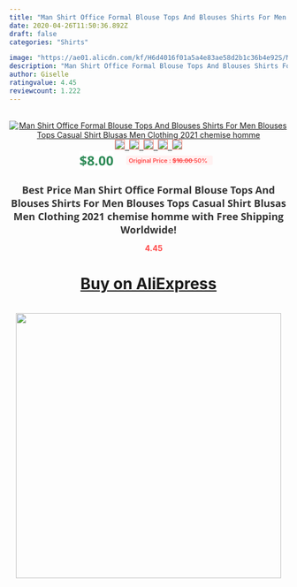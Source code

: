 ```yaml
---
title: "Man Shirt Office Formal Blouse Tops And Blouses Shirts For Men Blouses Tops Casual Shirt Blusas Men Clothing 2021 chemise homme"
date: 2020-04-26T11:50:36.892Z
draft: false
categories: "Shirts"

image: "https://ae01.alicdn.com/kf/H6d4016f01a5a4e83ae58d2b1c36b4e92S/Man-Shirt-Office-Formal-Blouse-Tops-And-Blouses-Shirts-For-Men-Blouses-Tops-Casual-Shirt-Blusas.jpg"
description: "Man Shirt Office Formal Blouse Tops And Blouses Shirts For Men Blouses Tops Casual Shirt Blusas Men Clothing 2021 chemise homme"
author: Giselle
ratingvalue: 4.45
reviewcount: 1.222
---
```

<br>
<div style="text-align: center;">
<a href="https://s.click.aliexpress.com/e/_A32Cpr" target="_blank" rel="nofollow noopener noreferrer"><img alt="Man Shirt Office Formal Blouse Tops And Blouses Shirts For Men Blouses Tops Casual Shirt Blusas Men Clothing 2021 chemise homme" class="magnifier-image" src="https://ae01.alicdn.com/kf/H6d4016f01a5a4e83ae58d2b1c36b4e92S/Man-Shirt-Office-Formal-Blouse-Tops-And-Blouses-Shirts-For-Men-Blouses-Tops-Casual-Shirt-Blusas.jpg_640x640.jpg">
<br>
<img style="border:1px solid salmon" src="https://ae01.alicdn.com/kf/H6d4016f01a5a4e83ae58d2b1c36b4e92S/Man-Shirt-Office-Formal-Blouse-Tops-And-Blouses-Shirts-For-Men-Blouses-Tops-Casual-Shirt-Blusas.jpg_120x120.jpg">&nbsp;&nbsp;<img style="border:1px solid salmon" src="https://ae01.alicdn.com/kf/H193208132e46490aa43555b8f9b6aeacm/Man-Shirt-Office-Formal-Blouse-Tops-And-Blouses-Shirts-For-Men-Blouses-Tops-Casual-Shirt-Blusas.jpg_120x120.jpg">&nbsp;&nbsp;<img style="border:1px solid salmon" src="https://ae01.alicdn.com/kf/H9c22b5d50d3f456a960977e64ae70a71K/Man-Shirt-Office-Formal-Blouse-Tops-And-Blouses-Shirts-For-Men-Blouses-Tops-Casual-Shirt-Blusas.jpg_120x120.jpg">&nbsp;&nbsp;<img style="border:1px solid salmon" src="https://ae01.alicdn.com/kf/H3cba9cf777dd496e9f54736dc83b4d15l/Man-Shirt-Office-Formal-Blouse-Tops-And-Blouses-Shirts-For-Men-Blouses-Tops-Casual-Shirt-Blusas.jpg_120x120.jpg">&nbsp;&nbsp;<img style="border:1px solid salmon" src="https://ae01.alicdn.com/kf/Hae2beddc2a20427c884c702ffe02fc62I/Man-Shirt-Office-Formal-Blouse-Tops-And-Blouses-Shirts-For-Men-Blouses-Tops-Casual-Shirt-Blusas.jpg_120x120.jpg"></a></div><br0>
<div style="text-align: center;"><span style="background-color: white; border: 0px; box-sizing: border-box; color: seagreen; display: inline-block; font-family: &quot;open sans&quot; , &quot;arial&quot; , &quot;helvetica&quot; , sans-serif , &quot;heiti&quot;; font-size: 24px; font-stretch: inherit; font-weight: 700; line-height: inherit; margin: 0px 10px 0px 0px; padding: 0px; vertical-align: middle;">$8.00 </span>
<span style="background: rgb(255 , 241 , 241); border-radius: 3px; border: 0px; box-sizing: border-box; color: #ff4747; display: inline-block; font-family: inherit; font-size: 12px; font-stretch: inherit; font-style: inherit; font-variant: inherit; font-weight: 600; line-height: inherit; margin: 0px; padding: 2px 5px; transform: scale(0.9); vertical-align: middle;">Original Price : <b style="text-decoration: line-through;">$16.00 </b> 50%&nbsp;&nbsp;</span></div>
<h1 style="color: #333333; display: inline-block; font-family: &quot;open sans&quot; , &quot;arial&quot; , &quot;helvetica&quot; , sans-serif , &quot;heiti&quot;; font-size: 18px; font-stretch: inherit; font-weight: 700; text-align: center;">Best Price Man Shirt Office Formal Blouse Tops And Blouses Shirts For Men Blouses Tops Casual Shirt Blusas Men Clothing 2021 chemise homme with Free Shipping Worldwide!</h1>
<div style="color: #ff4747; text-align: center;">
<img src="https://4.bp.blogspot.com/-M0ZcTcb-5uY/XleCXlxnR4I/AAAAAAAAAEc/OrjgMkXV1oMQFaCRZj5HQwOCBcu3w1FegCPcBGAYYCw/s1600/star.png" style="height: 15px;">&nbsp;<b>4.45</b></div>
<div class="button_cont" align="center"><a class="buynow_a" href="https://s.click.aliexpress.com/e/_A32Cpr" target="_blank" rel="nofollow noopener noreferrer"><H1>Buy on AliExpress</H1></a></div><br>
<div class="separator" style="clear: both; text-align: center;">
<img src="https://lh3.googleusercontent.com/-pTy5HemUv9M/XlePHvY0dAI/AAAAAAAAAE4/0nX5iRUoIWY8eMW9Dpxeirr157OZliDIgCLcBGAsYHQ/s1600/badge.gif" width="480">
</div>
